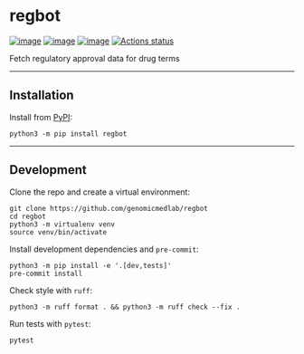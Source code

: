 # regbot

[![image](https://img.shields.io/pypi/v/regbot.svg)](https://pypi.python.org/pypi/regbot)
[![image](https://img.shields.io/pypi/l/regbot.svg)](https://pypi.python.org/pypi/regbot)
[![image](https://img.shields.io/pypi/pyversions/regbot.svg)](https://pypi.python.org/pypi/regbot)
[![Actions status](https://github.com/genomicmedlab/regbot/actions/workflows/checks.yaml/badge.svg)](https://github.com/genomicmedlab/regbot/actions/checks.yaml)

<!-- description -->
Fetch regulatory approval data for drug terms
<!-- /description -->



---

## Installation

Install from [PyPI](https://pypi.org/project/regbot/):

```shell
python3 -m pip install regbot
```

---

## Development

Clone the repo and create a virtual environment:

```shell
git clone https://github.com/genomicmedlab/regbot
cd regbot
python3 -m virtualenv venv
source venv/bin/activate
```

Install development dependencies and `pre-commit`:

```shell
python3 -m pip install -e '.[dev,tests]'
pre-commit install
```

Check style with `ruff`:

```shell
python3 -m ruff format . && python3 -m ruff check --fix .
```

Run tests with `pytest`:

```shell
pytest
```
